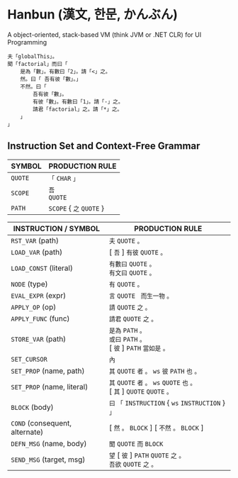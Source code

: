 # Hanbun (漢文, 한문, かんぶん)

A object-oriented, stack-based VM (think JVM or .NET CLR) for UI Programming

```
夫「globalThis」。
聞「factorial」而曰「
    是為「數」。有數曰「2」。請「<」之。
    然。曰「 吾有彼「數」。」
    不然。曰「
        吾有彼「數」。
        有彼「數」。有數曰「1」。請「-」之。
        請君「factorial」之。請「*」之。
    」
」
```

## Instruction Set and Context-Free Grammar

| SYMBOL  | PRODUCTION RULE          |
| ------- | ------------------------ |
| `QUOTE` | `「` `CHAR` `」`         |
| `SCOPE` | `吾` <br> `QUOTE`        |
| `PATH`  | `SCOPE` { `之` `QUOTE` } |

| INSTRUCTION / SYMBOL           | PRODUCTION RULE                                                                  |
| ------------------------------ | -------------------------------------------------------------------------------- |
| `RST_VAR` (path)               | `夫` `QUOTE` `。`                                                                |
| `LOAD_VAR` (path)              | [ `吾` ] `有彼` `QUOTE` `。`                                                     |
| `LOAD_CONST` (literal)         | `有數曰` `QUOTE` `。` <br> `有文曰` `QUOTE` `。`                                 |
| `NODE` (type)                  | `有` `QUOTE` `。`                                                                |
| `EVAL_EXPR` (expr)             | `言` `QUOTE` ` 而生一物` `。`                                                    |
| `APPLY_OP` (op)                | `請` `QUOTE` `之` `。`                                                           |
| `APPLY_FUNC` (func)            | `請君` `QUOTE` `之` `。`                                                         |
| `STORE_VAR` (path)             | `是為` `PATH` `。` <br> `或曰` `PATH` `。`<br> [ `彼` ] `PATH` `當如是` `。`     |
| `SET_CURSOR`                   | `內`                                                                             |
| `SET_PROP` (name, path)        | `其` `QUOTE` `者` `。` `ws` `彼` `PATH` `也` `。`                                |
| `SET_PROP` (name, literal)     | `其` `QUOTE` `者` `。` `ws` `QUOTE` `也` `。` <br> [ `其` ] `QUOTE` `QUOTE` `。` |
| `BLOCK` (body)                 | `曰` `「` `INSTRUCTION` { `ws` `INSTRUCTION` } `」`                              |
| `COND` (consequent, alternate) | [ `然` `。` `BLOCK` ] [ `不然` `。` `BLOCK` ]                                    |
| `DEFN_MSG` (name, body)        | `聞` `QUOTE` `而` `BLOCK`                                                        |
| `SEND_MSG` (target, msg)       | `望` [ `彼` ] `PATH` `QUOTE` `之` `。` <br> `吾欲` `QUOTE` `之` `。`             |
